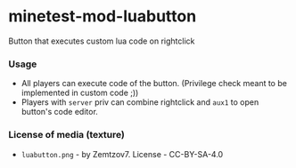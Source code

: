 # minetest-mod-luabutton
Button that executes custom lua code on rightclick
### Usage
* All players can execute code of the button. (Privilege check meant to be implemented in custom code ;))
* Players with `server` priv can combine rightclick and `aux1` to open button's code editor.
### License of media (texture)
* `luabutton.png` - by Zemtzov7. License - CC-BY-SA-4.0
